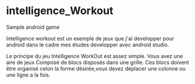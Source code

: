 # intelligence_Workout
Sample android game

Intelligence workout est un exemple de jeux que j'ai developper pour android dans le cadre mes études developper avec android studio.

Le principe du jeu Intelligence WorkOut est assez simple. Vous avez une aire de jeux Composé de blocs disposés dans une grille. Ces blocs doivent être organisé celon la forme désirée,vous devez déplacer une colonne ou une ligne a la fois.